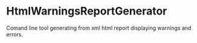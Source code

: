 HtmlWarningsReportGenerator
===========================

Comand line tool generating from xml html report displaying warnings and errors.
